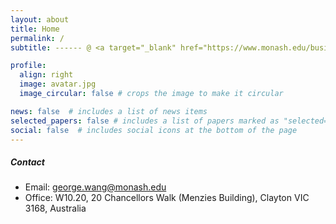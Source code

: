 ```yaml
---
layout: about
title: Home
permalink: /
subtitle: ------ @ <a target="_blank" href="https://www.monash.edu/business/baf">Department of Banking and Finance</a> • <a target="_blank" href="https://www.monash.edu/business/home">Monash Business School</a>

profile:
  align: right
  image: avatar.jpg
  image_circular: false # crops the image to make it circular

news: false  # includes a list of news items
selected_papers: false # includes a list of papers marked as "selected={true}"
social: false  # includes social icons at the bottom of the page
---
```




##### Contact
* Email: <a href="mailto:george.wang@monash.edu">george.wang@monash.edu</a>
* Office: W10.20, 20 Chancellors Walk (Menzies Building), Clayton VIC 3168, Australia

<br/>

